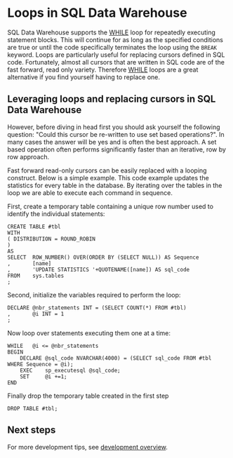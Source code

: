 <properties
    pageTitle="Leverage T-SQL loops in Azure SQL Data Warehouse | Azure"
    description="Tips for Transact-SQL loops and replacing cursors in Azure SQL Data Warehouse for developing solutions."
    services="sql-data-warehouse"
    documentationcenter="NA"
    author="jrowlandjones"
    manager="jhubbard"
    editor="" />
<tags
    ms.assetid="f3384b81-b943-431b-bc73-90e47e4c195f"
    ms.service="sql-data-warehouse"
    ms.devlang="NA"
    ms.topic="article"
    ms.tgt_pltfrm="NA"
    ms.workload="data-services"
    ms.date="10/31/2016"
    wacn.date=""
    ms.author="jrj;barbkess" />

# Loops in SQL Data Warehouse
SQL Data Warehouse supports the [WHILE][WHILE] loop for repeatedly executing statement blocks. This will continue for as long as the specified conditions are true or until the code specifically terminates the loop using the `BREAK` keyword. Loops are particularly useful for replacing cursors defined in SQL code. Fortunately, almost all cursors that are written in SQL code are of the fast forward, read only variety. Therefore [WHILE] loops are a great alternative if you find yourself having to replace one.

## Leveraging loops and replacing cursors in SQL Data Warehouse
However, before diving in head first you should ask yourself the following question: "Could this cursor be re-written to use set based operations?". In many cases the answer will be yes and is often the best approach. A set based operation often performs significantly faster than an iterative, row by row approach.

Fast forward read-only cursors can be easily replaced with a looping construct. Below is a simple example. This code example updates the statistics for every table in the database. By iterating over the tables in the loop we are able to execute each command in sequence.

First, create a temporary table containing a unique row number used to identify the individual statements:

    CREATE TABLE #tbl
    WITH
    ( DISTRIBUTION = ROUND_ROBIN
    )
    AS
    SELECT  ROW_NUMBER() OVER(ORDER BY (SELECT NULL)) AS Sequence
    ,       [name]
    ,       'UPDATE STATISTICS '+QUOTENAME([name]) AS sql_code
    FROM    sys.tables
    ;

Second, initialize the variables required to perform the loop:

    DECLARE @nbr_statements INT = (SELECT COUNT(*) FROM #tbl)
    ,       @i INT = 1
    ;

Now loop over statements executing them one at a time:

    WHILE   @i <= @nbr_statements
    BEGIN
        DECLARE @sql_code NVARCHAR(4000) = (SELECT sql_code FROM #tbl WHERE Sequence = @i);
        EXEC    sp_executesql @sql_code;
        SET     @i +=1;
    END

Finally drop the temporary table created in the first step

    DROP TABLE #tbl;

<!--Every topic should have next steps and links to the next logical set of content to keep the customer engaged-->

## Next steps
For more development tips, see [development overview][development overview].

<!--Image references-->

<!--Article references-->
[development overview]: /documentation/articles/sql-data-warehouse-overview-develop/

<!--MSDN references-->
[WHILE]: https://msdn.microsoft.com/zh-cn/library/ms178642.aspx


<!--Other Web references-->
